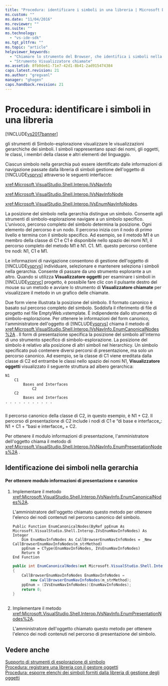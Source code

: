 ```yaml
---
title: "Procedura: identificare i simboli in una libreria | Microsoft Docs"
ms.custom: ""
ms.date: "11/04/2016"
ms.reviewer: ""
ms.suite: ""
ms.technology: 
  - "vs-ide-sdk"
ms.tgt_pltfrm: ""
ms.topic: "article"
helpviewer_keywords: 
  - "Chiamare lo strumento del Browser, che identifica i simboli nella libreria"
  - "Strumento Visualizzatore chiamate"
ms.assetid: 8fb0de61-71e7-42d1-8b41-2ad915474384
caps.latest.revision: 21
ms.author: "gregvanl"
manager: "ghogen"
caps.handback.revision: 21
---
```

# Procedura: identificare i simboli in una libreria
[!INCLUDE[vs2017banner](../../code-quality/includes/vs2017banner.md)]

gli strumenti di Simbolo\-esplorazione visualizzare le visualizzazioni gerarchiche dei simboli.  I simboli rappresentano spazi dei nomi, gli oggetti, le classi, i membri della classe e altri elementi del linguaggio.  
  
 Ciascun simbolo nella gerarchia può essere identificato dalle informazioni di navigazione passate dalla libreria di simboli gestione dell'oggetto di [!INCLUDE[vsprvs](../../code-quality/includes/vsprvs_md.md)] attraverso le seguenti interfacce:  
  
 <xref:Microsoft.VisualStudio.Shell.Interop.IVsNavInfo>  
  
 <xref:Microsoft.VisualStudio.Shell.Interop.IVsNavInfoNode>  
  
 <xref:Microsoft.VisualStudio.Shell.Interop.IVsEnumNavInfoNodes>.  
  
 La posizione del simbolo nella gerarchia distingue un simbolo.  Consente agli strumenti di simbolo\-esplorazione navigare a un simbolo specifico.  L'univoco, percorso completo del simbolo determina la posizione.  Ogni elemento del percorso è un nodo.  Il percorso inizia con il nodo di primo livello e termina con il simbolo specifico.  Ad esempio, se il metodo M1 è un membro della classe di C1 e C1 è disponibile nello spazio dei nomi N1, il percorso completo del metodo M1 è N1. C1. M1.  questo percorso contiene tre nodi: N1, C1 e M1.  
  
 Le informazioni di navigazione consentono di gestione dell'oggetto di [!INCLUDE[vsprvs](../../code-quality/includes/vsprvs_md.md)] individuare, selezionare e mantenere seleziona i simboli nella gerarchia.  Consente di passare da uno strumento esplorante a un altro.  Quando si utilizza **Visualizzatore oggetti** per esaminare i simboli in [!INCLUDE[vcprvc](../../code-quality/includes/vcprvc_md.md)] progetto, è possibile fare clic con il pulsante destro del mouse su un metodo e avviare lo strumento di **Visualizzatore chiamate** per visualizzare il metodo in un grafico delle chiamate.  
  
 Due form viene illustrata la posizione del simbolo.  Il formato canonico è basato sul percorso completo del simbolo.  Soddisfa il riferimento di file di progetto nel file EmptyWeb.vstemplate.  È indipendente dallo strumento di simbolo\-esplorazione.  Per ottenere le informazioni del form canonico, l'amministratore dell'oggetto di [!INCLUDE[vsprvs](../../code-quality/includes/vsprvs_md.md)] chiama il metodo di <xref:Microsoft.VisualStudio.Shell.Interop.IVsNavInfo.EnumCanonicalNodes%2A> .  Il form di presentazione specifica la posizione del simbolo all'interno di uno strumento specifico di simbolo\-esplorazione.  La posizione del simbolo è relativo alla posizione di altri simboli nel hierarchicy.  Un simbolo specificato può contenere diversi percorsi di presentazione, ma solo un percorso canonico.  Ad esempio, se la classe di C1 viene ereditata dalla classe di C2 ed entrambe le classi nello spazio dei nomi N1, **Visualizzatore oggetti** visualizzato il seguente struttura ad albero gerarchica:  
  
```  
N1  
    C1  
        Bases and Interfaces  
            C2  
    C2  
        Bases and Interfaces  
. . . . . . . . . . .  
  
```  
  
 Il percorso canonico della classe di C2, in questo esempio, è N1 \+ C2.  Il percorso di presentazione di C2 include i nodi di C1 e “di base e interfacce„: N1 \+ C1 \+ “basi e interfacce„ \+ C2.  
  
 Per ottenere il modulo informazioni di presentazione, l'amministratore dell'oggetto chiama il metodo di <xref:Microsoft.VisualStudio.Shell.Interop.IVsNavInfo.EnumPresentationNodes%2A> .  
  
## Identificazione dei simboli nella gerarchia  
  
#### Per ottenere modulo informazioni di presentazione e canonico  
  
1.  Implementare il metodo <xref:Microsoft.VisualStudio.Shell.Interop.IVsNavInfo.EnumCanonicalNodes%2A>.  
  
     L'amministratore dell'oggetto chiamato questo metodo per ottenere l'elenco dei nodi contenuti nel percorso canonico del simbolo.  
  
    ```vb#  
    Public Function EnumCanonicalNodes(ByRef ppEnum As Microsoft.VisualStudio.Shell.Interop.IVsEnumNavInfoNodes) As Integer  
        Dim EnumNavInfoNodes As CallBrowserEnumNavInfoNodes = _New CallBrowserEnumNavInfoNodes(m_strMethod)  
        ppEnum = CType(EnumNavInfoNodes, IVsEnumNavInfoNodes)  
        Return 0  
    End Function  
    ```  
  
    ```c#  
    public int EnumCanonicalNodes(out Microsoft.VisualStudio.Shell.Interop.IVsEnumNavInfoNodes ppEnum)  
    {  
        CallBrowserEnumNavInfoNodes EnumNavInfoNodes =  
            new CallBrowserEnumNavInfoNodes(m_strMethod);  
        ppEnum = (IVsEnumNavInfoNodes)(EnumNavInfoNodes);  
        return 0;  
    }  
  
    ```  
  
2.  Implementare il metodo <xref:Microsoft.VisualStudio.Shell.Interop.IVsNavInfo.EnumPresentationNodes%2A>.  
  
     L'amministratore dell'oggetto chiamato questo metodo per ottenere l'elenco dei nodi contenuti nel percorso di presentazione del simbolo.  
  
## Vedere anche  
 [Supporto di strumenti di esplorazione di simbolo](../../extensibility/internals/supporting-symbol-browsing-tools.md)   
 [Procedura: registrare una libreria con il gestore oggetti](../../extensibility/internals/how-to-register-a-library-with-the-object-manager.md)   
 [Procedura: esporre elenchi dei simboli forniti dalla libreria di gestione degli oggetti](../../extensibility/internals/how-to-expose-lists-of-symbols-provided-by-the-library-to-the-object-manager.md)